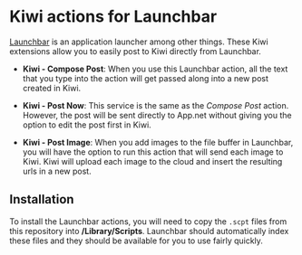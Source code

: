 # Kiwi actions for Launchbar

[Launchbar](http://www.obdev.at/products/launchbar/index.html) is an application launcher among other things. These Kiwi extensions allow you to easily post to Kiwi directly from Launchbar. 

* **Kiwi - Compose Post**: When you use this Launchbar action, all the text that you type into the action will get passed along into a new post created in Kiwi. 

* **Kiwi - Post Now**: This service is the same as the *Compose Post* action. However, the post will be sent directly to App.net without giving you the option to edit the post first in Kiwi. 

* **Kiwi - Post Image**: When you add images to the file buffer in Launchbar, you will have the option to run this action that will send each image to Kiwi. Kiwi will upload each image to the cloud and insert the resulting urls in a new post. 


## Installation

To install the Launchbar actions, you will need to copy the `.scpt` files from this repository into **<Home>/Library/Scripts**. Launchbar should automatically index these files and they should be available for you to use fairly quickly.